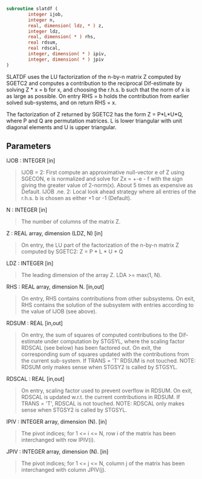 ```fortran
subroutine slatdf (
        integer ijob,
        integer n,
        real, dimension( ldz, * ) z,
        integer ldz,
        real, dimension( * ) rhs,
        real rdsum,
        real rdscal,
        integer, dimension( * ) ipiv,
        integer, dimension( * ) jpiv
)
```

SLATDF uses the LU factorization of the n-by-n matrix Z computed by
SGETC2 and computes a contribution to the reciprocal Dif-estimate
by solving Z \* x = b for x, and choosing the r.h.s. b such that
the norm of x is as large as possible. On entry RHS = b holds the
contribution from earlier solved sub-systems, and on return RHS = x.

The factorization of Z returned by SGETC2 has the form Z = P\*L\*U\*Q,
where P and Q are permutation matrices. L is lower triangular with
unit diagonal elements and U is upper triangular.

## Parameters
IJOB : INTEGER [in]
> IJOB = 2: First compute an approximative null-vector e
> of Z using SGECON, e is normalized and solve for
> Zx = +-e - f with the sign giving the greater value
> of 2-norm(x). About 5 times as expensive as Default.
> IJOB .ne. 2: Local look ahead strategy where all entries of
> the r.h.s. b is chosen as either +1 or -1 (Default).

N : INTEGER [in]
> The number of columns of the matrix Z.

Z : REAL array, dimension (LDZ, N) [in]
> On entry, the LU part of the factorization of the n-by-n
> matrix Z computed by SGETC2:  Z = P \* L \* U \* Q

LDZ : INTEGER [in]
> The leading dimension of the array Z.  LDA >= max(1, N).

RHS : REAL array, dimension N. [in,out]
> On entry, RHS contains contributions from other subsystems.
> On exit, RHS contains the solution of the subsystem with
> entries according to the value of IJOB (see above).

RDSUM : REAL [in,out]
> On entry, the sum of squares of computed contributions to
> the Dif-estimate under computation by STGSYL, where the
> scaling factor RDSCAL (see below) has been factored out.
> On exit, the corresponding sum of squares updated with the
> contributions from the current sub-system.
> If TRANS = 'T' RDSUM is not touched.
> NOTE: RDSUM only makes sense when STGSY2 is called by STGSYL.

RDSCAL : REAL [in,out]
> On entry, scaling factor used to prevent overflow in RDSUM.
> On exit, RDSCAL is updated w.r.t. the current contributions
> in RDSUM.
> If TRANS = 'T', RDSCAL is not touched.
> NOTE: RDSCAL only makes sense when STGSY2 is called by
> STGSYL.

IPIV : INTEGER array, dimension (N). [in]
> The pivot indices; for 1 <= i <= N, row i of the
> matrix has been interchanged with row IPIV(i).

JPIV : INTEGER array, dimension (N). [in]
> The pivot indices; for 1 <= j <= N, column j of the
> matrix has been interchanged with column JPIV(j).

